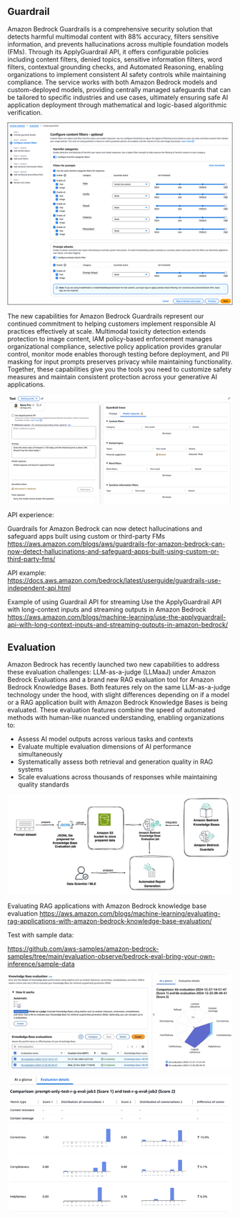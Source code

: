 
## Guardrail

Amazon Bedrock Guardrails is a comprehensive security solution that detects harmful multimodal content with 88% accuracy, filters sensitive information, and prevents hallucinations across multiple foundation models (FMs). Through its ApplyGuardrail API, it offers configurable policies including content filters, denied topics, sensitive information filters, word filters, contextual grounding checks, and Automated Reasoning, enabling organizations to implement consistent AI safety controls while maintaining compliance. The service works with both Amazon Bedrock models and custom-deployed models, providing centrally managed safeguards that can be tailored to specific industries and use cases, ultimately ensuring safe AI application deployment through mathematical and logic-based algorithmic verification.


![Architecture](./images/guardrail.png)

The new capabilities for Amazon Bedrock Guardrails represent our continued commitment to helping customers implement responsible AI practices effectively at scale. Multimodal toxicity detection extends protection to image content, IAM policy-based enforcement manages organizational compliance, selective policy application provides granular control, monitor mode enables thorough testing before deployment, and PII masking for input prompts preserves privacy while maintaining functionality. Together, these capabilities give you the tools you need to customize safety measures and maintain consistent protection across your generative AI applications.

![Architecture](./images/guardrail_illustration.png)

API experience: 



Guardrails for Amazon Bedrock can now detect hallucinations and safeguard apps built using custom or third-party FMs
https://aws.amazon.com/blogs/aws/guardrails-for-amazon-bedrock-can-now-detect-hallucinations-and-safeguard-apps-built-using-custom-or-third-party-fms/


API example: 
https://docs.aws.amazon.com/bedrock/latest/userguide/guardrails-use-independent-api.html



Example of using Guardrail API for streaming 
Use the ApplyGuardrail API with long-context inputs and streaming outputs in Amazon Bedrock
https://aws.amazon.com/blogs/machine-learning/use-the-applyguardrail-api-with-long-context-inputs-and-streaming-outputs-in-amazon-bedrock/




## Evaluation

Amazon Bedrock has recently launched two new capabilities to address these evaluation challenges: LLM-as-a-judge (LLMaaJ) under Amazon Bedrock Evaluations and a brand new RAG evaluation tool for Amazon Bedrock Knowledge Bases. Both features rely on the same LLM-as-a-judge technology under the hood, with slight differences depending on if a model or a RAG application built with Amazon Bedrock Knowledge Bases is being evaluated. These evaluation features combine the speed of automated methods with human-like nuanced understanding, enabling organizations to:

- Assess AI model outputs across various tasks and contexts
- Evaluate multiple evaluation dimensions of AI performance simultaneously
- Systematically assess both retrieval and generation quality in RAG systems
- Scale evaluations across thousands of responses while maintaining quality standards


![Architecture](./images/evaluation.jpg)

Evaluating RAG applications with Amazon Bedrock knowledge base evaluation
https://aws.amazon.com/blogs/machine-learning/evaluating-rag-applications-with-amazon-bedrock-knowledge-base-evaluation/



Test with sample data: 

https://github.com/aws-samples/amazon-bedrock-samples/tree/main/evaluation-observe/bedrock-eval-bring-your-own-inference/sample-data



![Architecture](./images/eval_rag.jpg)


![Architecture](./images/eval_metric.png)
